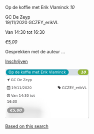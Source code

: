 Op de koffie met Erik Vlaminck *10*

GC De Zeyp  
19/11/2020 GCZEY\_erikVL  

Van 14:30 tot 16:30

*€5,00*

  

  

Gesprekken met de auteur ...

[Inschrijven](https://tickets.vgc.be/activity/subscribe/GCZEY_erikVL)

![](53413.png)

[Based on this search](https://tickets.vgc.be/activity/index?&vrijeplaatsen=1&Age%5B%5D=3%2C4&entity=276)